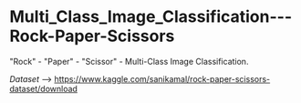 # Multi_Class_Image_Classification---Rock-Paper-Scissors

"Rock" - "Paper" - "Scissor" - Multi-Class Image Classification.

_Dataset_ --> https://www.kaggle.com/sanikamal/rock-paper-scissors-dataset/download
